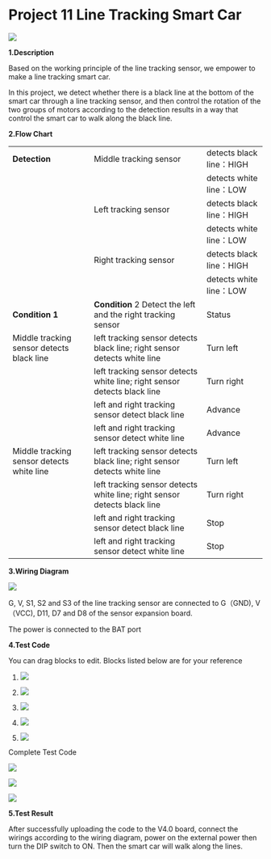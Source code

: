 # Project 11 Line Tracking Smart Car

![](/media/eff7a15e697e8b78bde391f806ea024d.png)

**1.Description**

Based on the working principle of the line tracking sensor, we empower
to make a line tracking smart car.

In this project, we detect whether there is a black line at the bottom
of the smart car through a line tracking sensor, and then control the
rotation of the two groups of motors according to the detection results
in a way that control the smart car to walk along the black line. 

**2.Flow Chart**

<table>
<tbody>
<tr class="odd">
<td><strong>Detection</strong></td>
<td>Middle tracking sensor</td>
<td>detects black line：HIGH</td>
</tr>
<tr class="even">
<td></td>
<td></td>
<td>detects white line：LOW</td>
</tr>
<tr class="odd">
<td></td>
<td>Left tracking sensor</td>
<td>detects black line：HIGH</td>
</tr>
<tr class="even">
<td></td>
<td></td>
<td>detects white line：LOW</td>
</tr>
<tr class="odd">
<td></td>
<td>Right tracking sensor</td>
<td>detects black line：HIGH</td>
</tr>
<tr class="even">
<td></td>
<td></td>
<td>detects white line：LOW</td>
</tr>
<tr class="odd">
<td><strong>Condition 1</strong></td>
<td><strong>Condition</strong> 2 Detect the left and the right tracking sensor</td>
<td>Status</td>
</tr>
<tr class="even">
<td>Middle tracking sensor detects black line</td>
<td>left tracking sensor detects black line; right sensor detects white line</td>
<td>Turn left</td>
</tr>
<tr class="odd">
<td></td>
<td>left tracking sensor detects white line; right sensor detects black line</td>
<td>Turn right</td>
</tr>
<tr class="even">
<td></td>
<td>left and right tracking sensor detect black line</td>
<td>Advance</td>
</tr>
<tr class="odd">
<td></td>
<td>left and right tracking sensor detect white line</td>
<td>Advance</td>
</tr>
<tr class="even">
<td>Middle tracking sensor detects white line</td>
<td>left tracking sensor detects black line; right sensor detects white line</td>
<td>Turn left</td>
</tr>
<tr class="odd">
<td></td>
<td>left tracking sensor detects white line; right sensor detects black line</td>
<td>Turn right</td>
</tr>
<tr class="even">
<td></td>
<td>left and right tracking sensor detect black line</td>
<td>Stop</td>
</tr>
<tr class="odd">
<td></td>
<td>left and right tracking sensor detect white line</td>
<td>Stop</td>
</tr>
</tbody>
</table>

**3.Wiring Diagram**

![](/media/88422b5f1464ad447e28ccbb8c39a8d4.png)

G, V, S1, S2 and S3 of the line tracking sensor are connected to G（GND),
V（VCC), D11, D7 and D8 of the sensor expansion board.

The power is connected to the BAT port

**4.Test Code**

You can drag blocks to edit. Blocks listed below are for your reference

1.  ![](/media/8de1b04be1ba147dd242c66bddeacacc.png)

2.  ![](/media/e4033e0b7378d3c8b30a40b9d4d2aa36.png)

3.  ![](/media/5091e131d3b5c2f217fbf82e6a4ad079.png)

4.  ![](/media/5aa8407b0ed182b18f227c8e1ec9a0b4.png)

5.  ![](/media/fec93c7b8b089de709fd50575931519c.png)

Complete Test Code

![](/media/9290b200fe56d3b00574a52e803c4cbf.png)

![](/media/1dc3a946cf6a26057317c29229cf1233.png)

![](/media/abd0d4efc97cc05c7a1eb843ffb1ed92.png)

**5.Test Result**

After successfully uploading the code to the V4.0 board, connect the
wirings according to the wiring diagram, power on the external power
then turn the DIP switch to ON. Then the smart car will walk along the
lines.
